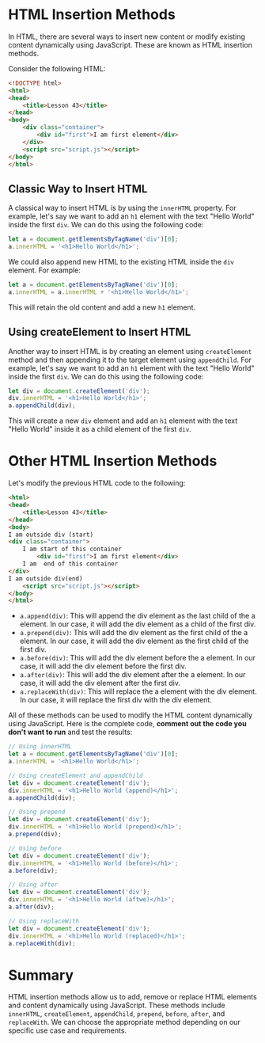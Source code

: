 # HTML Insertion Methods
In HTML, there are several ways to insert new content or modify existing content dynamically using JavaScript. These are known as HTML insertion methods.

Consider the following HTML:
```html
<!DOCTYPE html>
<html>
<head>
	<title>Lesson 43</title>
</head>
<body>
	<div class="container">
        <div id="first">I am first element</div>
    </div>
    <script src="script.js"></script>
</body>
</html>
```
## Classic Way to Insert HTML
A classical way to insert HTML is by using the `innerHTML` property. For example, let's say we want to add an `h1` element with the text "Hello World" inside the first `div`. We can do this using the following code:
```js
let a = document.getElementsByTagName('div')[0];
a.innerHTML = '<h1>Hello World</h1>';
```
We could also append new HTML to the existing HTML inside the `div` element. For example:
```js
let a = document.getElementsByTagName('div')[0];
a.innerHTML = a.innerHTML + '<h1>Hello World</h1>';
```
This will retain the old content and add a new `h1` element.
## Using createElement to Insert HTML
Another way to insert HTML is by creating an element using `createElement` method and then appending it to the target element using `appendChild`. For example, let's say we want to add an `h1` element with the text "Hello World" inside the first `div`. We can do this using the following code:
```js
let div = document.createElement('div');
div.innerHTML = '<h1>Hello World</h1>';
a.appendChild(div);
```
This will create a new `div` element and add an `h1` element with the text "Hello World" inside it as a child element of the first `div`.

# Other HTML Insertion Methods
Let's modify the previous HTML code to the following:
```html
<html>
<head>
	<title>Lesson 43</title>
</head>
<body>
I am outside div (start)
<div class="container">
	I am start of this container
        <div id="first">I am first element</div>
	I am  end of this container
</div>
I am outside div(end)
    <script src="script.js"></script>
</body>
</html>
```
* `a.append(div)`: This will append the div element as the last child of the a element. In our case, it will add the div element as a child of the first div.
* `a.prepend(div)`: This will add the div element as the first child of the a element. In our case, it will add the div element as the first child of the first div.
* `a.before(div)`: This will add the div element before the a element. In our case, it will add the div element before the first div.
* `a.after(div)`: This will add the div element after the a element. In our case, it will add the div element after the first div.
* `a.replaceWith(div)`: This will replace the a element with the div element. In our case, it will replace the first div with the div element.

All of these methods can be used to modify the HTML content dynamically using JavaScript. Here is the complete code, **comment out the code you don't want to run** and test the results:
```js
// Using innerHTML
let a = document.getElementsByTagName('div')[0];
a.innerHTML = '<h1>Hello World</h1>';

// Using createElement and appendChild
let div = document.createElement('div');
div.innerHTML = '<h1>Hello World (append)</h1>';
a.appendChild(div);

// Using prepend
let div = document.createElement('div');
div.innerHTML = '<h1>Hello World (prepend)</h1>';
a.prepend(div);

// Using before
let div = document.createElement('div');
div.innerHTML = '<h1>Hello World (before)</h1>';
a.before(div);

// Using after
let div = document.createElement('div');
div.innerHTML = '<h1>Hello World (aftwe)</h1>';
a.after(div);

// Using replaceWith
let div = document.createElement('div');
div.innerHTML = '<h1>Hello World (replaced)</h1>';
a.replaceWith(div);
```

# Summary
HTML insertion methods allow us to add, remove or replace HTML elements and content dynamically using JavaScript. These methods include `innerHTML`, `createElement`, `appendChild`, `prepend`, `before`, `after`, and `replaceWith`. We can choose the appropriate method depending on our specific use case and requirements.